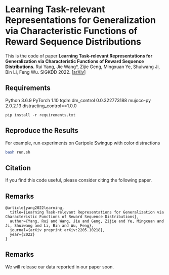 # Learning Task-relevant Representations for Generalization via Characteristic Functions of Reward Sequence Distributions


This is the code of paper **Learning Task-relevant Representations for Generalization via Characteristic Functions of Reward Sequence Distributions**. Rui Yang, Jie Wang*, Zijie Geng, Mingxuan Ye, Shuiwang Ji, Bin Li, Feng Wu. SIGKDD 2022. \[[arXiv](https://arxiv.org/abs/2205.10218)\]


## Requirements

Python 3.6.9
PyTorch 1.10
tqdm
dm_control 0.0.322773188
mujoco-py 2.0.2.13
distracting_control==1.0.0

```
pip install -r requirements.txt
```
<!-- `conda install -y tensorboard` -->


## Reproduce the Results

For example, run experiments on Cartpole Swingup with color distractions

``` bash
bash run.sh
```


## Citation

If you find this code useful, please consider citing the following paper.

## Remarks

```
@article{yang2022learning,
  title={Learning Task-relevant Representations for Generalization via Characteristic Functions of Reward Sequence Distributions},
  author={Yang, Rui and Wang, Jie and Geng, Zijie and Ye, Mingxuan and Ji, Shuiwang and Li, Bin and Wu, Feng},
  journal={arXiv preprint arXiv:2205.10218},
  year={2022}
}
```

## Remarks

We will release our data reported in our paper soon.
